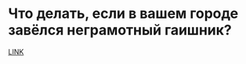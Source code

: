 # Что делать, если в вашем городе завёлся неграмотный гаишник?



[LINK](https://varlamov.ru/4170457.html)